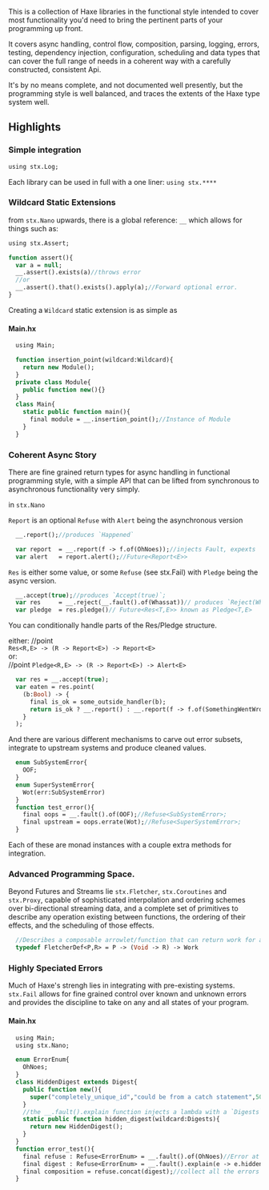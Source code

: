 This is a collection of Haxe libraries in the functional style intended to cover most functionality you'd need to bring the pertinent parts of your programming up front.

It covers async handling, control flow, composition, parsing, logging, errors, testing, dependency injection, configuration, scheduling and data types that can cover the full range of needs in a coherent way with a carefully constructed, consistent Api.

It's by no means complete, and not documented well presently, but the programming style is well balanced, and traces the extents of the Haxe type system well.

## Highlights

### Simple integration

```haxe
using stx.Log;
```

Each library can be used in full with a one liner: `using stx.****` 


### Wildcard Static Extensions

from `stx.Nano` upwards, there is a global reference: `__` which allows for things such as:

```haxe
using stx.Assert;

function assert(){
  var a = null;
  __.assert().exists(a)//throws error
  //or
  __.assert().that().exists().apply(a);//Forward optional error.
}
```

Creating a `Wildcard` static extension is as simple as

#### Main.hx
```haxe
  using Main;

  function insertion_point(wildcard:Wildcard){
    return new Module();
  }
  private class Module{
    public function new(){}
  }
  class Main{
    static public function main(){
      final module = __.insertion_point();//Instance of Module
    }
  }
```

### Coherent Async Story

There are fine grained return types for async handling in functional programming style, with a simple API that can 
be lifted from synchronous to asynchronous functionality very simply.

in `stx.Nano`

`Report` is an optional `Refuse` with `Alert` being the asynchronous version  

```haxe
  __.report();//produces `Happened`

  var report  = __.report(f -> f.of(OhNoes));//injects Fault, expexts `Reported<Refuse<E>>`
  var alert   = report.alert();//Future<Report<E>>
```
`Res` is either some value, or some `Refuse` (see stx.Fail) with `Pledge` being the async version.


```haxe
  __.accept(true);//produces `Accept(true)`;
  var res     = __.reject(__.fault().of(Whassat))// produces `Reject(Whassat)`;
  var pledge  = res.pledge()// Future<Res<T,E>> known as Pledge<T,E>
```

You can conditionally handle parts of the Res/Pledge structure.

either:
 //point  
`Res<R,E> -> (R -> Report<E>) -> Report<E>`  
or:   
//point
`Pledge<R,E> -> (R -> Report<E>) -> Alert<E>`

```haxe
  var res = __.accept(true);
  var eaten = res.point(
    (b:Bool) -> {
      final is_ok = some_outside_handler(b);
      return is_ok ? __.report() : __.report(f -> f.of(SomethingWentWrong));
    }
  );
```

And there are various different mechanisms to carve out error subsets, integrate to upstream systems and produce cleaned values.

```haxe
  enum SubSystemError{
    OOF;
  }
  enum SuperSystemError{
    Wot(err:SubSystemError)
  }
  function test_error(){
    final oops = __.fault().of(OOF);//Refuse<SubSystemError>;
    final upstream = oops.errate(Wot);//Refuse<SuperSystemError>;
  }
```
Each of these are monad instances with a couple extra methods for integration.

### Advanced Programming Space.     
    
    
Beyond Futures and Streams lie `stx.Fletcher`, `stx.Coroutines` and `stx.Proxy`, capable of sophisticated interpolation and ordering schemes over bi-directional streaming data, and a complete set of primitives to describe any operation existing between functions, the ordering of their effects, and the scheduling of those effects.

```haxe
  //Describes a composable arrowlet/function that can return work for a scheduler to perform.
  typedef FletcherDef<P,R> = P -> (Void -> R) -> Work
```

### Highly Speciated Errors

Much of Haxe's strengh lies in integrating with pre-existing systems. `stx.Fail` allows for fine grained control over known and unknown errors and provides the discipline to take on any and all states of your program.

#### Main.hx
```haxe
  using Main;
  using stx.Nano;

  enum ErrorEnum{
    OhNoes;
  }
  class HiddenDigest extends Digest{
    public function new(){
      super("completely_unique_id","could be from a catch statement",500);
    }
    //the __.fault().explain function injects a lambda with a `Digests` wildcard that you can use.
    static public function hidden_digest(wildcard:Digests){
      return new HiddenDigest();
    }
  }
  function error_test(){
    final refuse : Refuse<ErrorEnum> = __.fault().of(OhNoes)//Error at exact Pos to be passed around;
    final digest : Refuse<ErrorEnum> = __.fault().explain(e -> e.hidden_digest())//compatible with Refuse<ErrorEnum> but hidden for many of the composition functions as considered to be unrecoverable.
    final composition = refuse.concat(digest);//collect all the errors
  }
```
